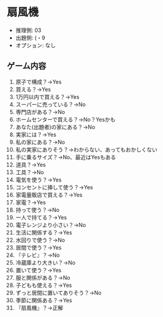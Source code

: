 # 扇風機

- 推理側: 03
- 出題側: (・9
- オプション: なし

## ゲーム内容

1. 原子で構成？→Yes
2. 買える？→Yes
3. 1万円以内で買える？→Yes
4. スーパーに売っている？→No
5. 専門店がある？→No
6. ホームセンターで買える？→No？Yesかも
7. あなた(出題者)の家にある？→No
8. 実家には？→Yes
9. 私の家にある？→No
10. 私の実家にありそう？→わからない、あってもおかしくない
11. 手に乗るサイズ？→No、最近はYesもある
12. 道具？→Yes
13. 工具？→No
14. 電気を使う？→Yes
15. コンセントに挿して使う？→Yes
16. 家電量販店で買える？→Yes
17. 家電？→Yes
18. 持って使う？→No
19. 一人で持てる？→Yes
20. 電子レンジより小さい？→No
21. 生活に関係する？→Yes
22. 水回りで使う？→No
23. 居間で使う？→Yes
24. 『テレビ』？→No
25. 冷蔵庫より大きい？→No
26. 置いて使う？→Yes
27. 服と関係がある？→No
28. 子どもも使える？→Yes
29. ずっと居間に置いてありそう？→No
30. 季節に関係ある？→Yes
31. 『扇風機』？→正解
